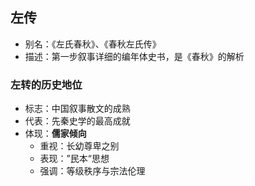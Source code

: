 
## 左传
- 别名：《左氏春秋》、《春秋左氏传》
- 描述：第一步叙事详细的编年体史书，是《春秋》的解析

### 左转的历史地位
- 标志：中国叙事散文的成熟
- 代表：先秦史学的最高成就
- 体现：**儒家倾向**
  - 重视：长幼尊卑之别
  - 表现：”民本“思想
  - 强调：等级秩序与宗法伦理
